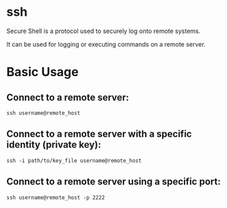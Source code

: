 # ssh                                                                                         
                                                                                              
Secure Shell is a protocol used to securely log onto remote systems.                        

It can be used for logging or executing commands on a remote server.                        
                                                                                              
# Basic Usage

## Connect to a remote server:                                                                 
                                                                                              
`ssh username@remote_host`                                                           
                                                                                              
## Connect to a remote server with a specific identity (private key):                          
                                                                                              
  `ssh -i path/to/key_file username@remote_host`                                            
                                                                                              
## Connect to a remote server using a specific port:                                           
                                                                                              
  `ssh username@remote_host -p 2222`